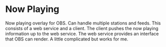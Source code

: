 # Now Playing

Now playing overlay for OBS. Can handle multiple stations and feeds. This consists of a web service and a client. The client pushes the now playing information up to the web service. The web service provides an interface that OBS can render. A little complicated but works for me.
